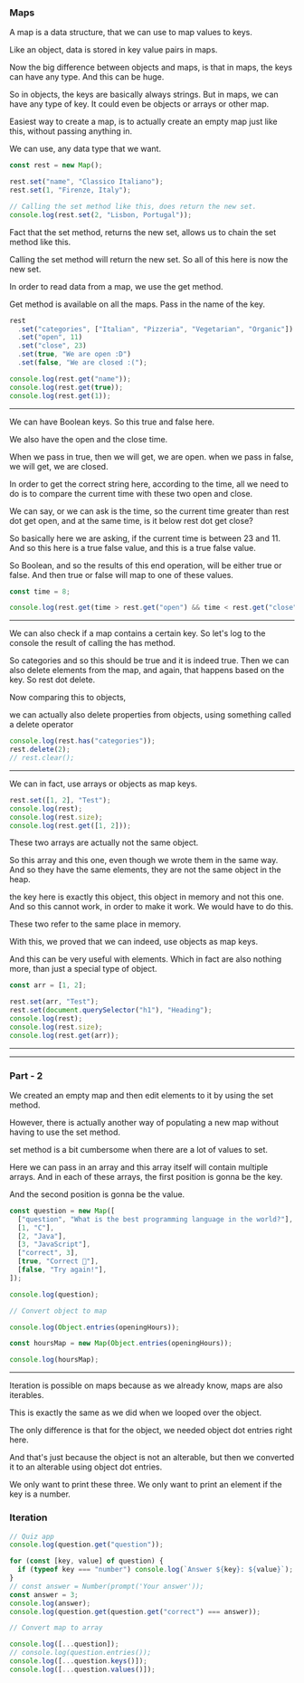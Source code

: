 ### Maps

A map is a data structure, that we can use to map values to keys.

Like an object, data is stored in key value pairs in maps.

Now the big difference between objects and maps, is that in maps, the keys can have any type. And this can be huge.

So in objects, the keys are basically always strings. But in maps, we can have any type of key. It could even be objects or arrays or other map.

Easiest way to create a map, is to actually create an empty map just like this, without passing anything in.

We can use, any data type that we want.

```javascript
const rest = new Map();

rest.set("name", "Classico Italiano");
rest.set(1, "Firenze, Italy");

// Calling the set method like this, does return the new set.
console.log(rest.set(2, "Lisbon, Portugal"));
```

Fact that the set method, returns the new set, allows us to chain the set method like this.

Calling the set method will return the new set. So all of this here is now the new set.

In order to read data from a map, we use the get method.

Get method is available on all the maps. Pass in the name of the key.

```javascript
rest
  .set("categories", ["Italian", "Pizzeria", "Vegetarian", "Organic"])
  .set("open", 11)
  .set("close", 23)
  .set(true, "We are open :D")
  .set(false, "We are closed :(");

console.log(rest.get("name"));
console.log(rest.get(true));
console.log(rest.get(1));
```

---

We can have Boolean keys. So this true and false here.

We also have the open and the close time.

When we pass in true, then we will get, we are open.
when we pass in false, we will get, we are closed.

In order to get the correct string here, according to the time, all we need to do is to compare the current time with these two open and close.

We can say, or we can ask is the time, so the current time greater than rest dot get open, and at the same time, is it below rest dot get close?

So basically here we are asking, if the current time is between 23 and 11. And so this here is a true false value, and this is a true false value.

So Boolean, and so the results of this end operation, will be either true or false. And then true or false will map to one of these values.

```javascript
const time = 8;

console.log(rest.get(time > rest.get("open") && time < rest.get("close")));
```

---

We can also check if a map contains a certain key.
So let's log to the console the result of calling the has method.

So categories and so this should be true and it is indeed true.
Then we can also delete elements from the map, and again, that happens based on the key. So rest dot delete.

Now comparing this to objects,

we can actually also delete properties from objects, using something called a delete operator

```javascript
console.log(rest.has("categories"));
rest.delete(2);
// rest.clear();
```

---

We can in fact, use arrays or objects as map keys.

```javascript
rest.set([1, 2], "Test");
console.log(rest);
console.log(rest.size);
console.log(rest.get([1, 2]));
```

These two arrays are actually not the same object.

So this array and this one, even though we wrote them in the same way. And so they have the same elements, they are not the same object in the heap.

the key here is exactly this object, this object in memory and not this one. And so this cannot work, in order to make it work.
We would have to do this.

These two refer to the same place in memory.

With this, we proved that we can indeed, use objects as map keys.

And this can be very useful with elements. Which in fact are also nothing more, than just a special type of object.

```javascript
const arr = [1, 2];

rest.set(arr, "Test");
rest.set(document.querySelector("h1"), "Heading");
console.log(rest);
console.log(rest.size);
console.log(rest.get(arr));
```

---

---

### Part - 2

We created an empty map and then edit elements to it by using the set method.

However, there is actually another way of populating a new map without having to use the set method.

set method is a bit cumbersome when there are a lot of values to set.

Here we can pass in an array and this array itself will contain multiple arrays. And in each of these arrays, the first position is gonna be the key.

And the second position is gonna be the value.

```javascript
const question = new Map([
  ["question", "What is the best programming language in the world?"],
  [1, "C"],
  [2, "Java"],
  [3, "JavaScript"],
  ["correct", 3],
  [true, "Correct 🎉"],
  [false, "Try again!"],
]);

console.log(question);
```

```javascript
// Convert object to map

console.log(Object.entries(openingHours));

const hoursMap = new Map(Object.entries(openingHours));

console.log(hoursMap);
```

---

Iteration is possible on maps because as we already know, maps are also iterables.

This is exactly the same as we did when we looped over the object.

The only difference is that for the object, we needed object dot entries right here.

And that's just because the object is not an alterable, but then we converted it to an alterable using object dot entries.

We only want to print these three. We only want to print an element if the key is a number.

### Iteration

```javascript
// Quiz app
console.log(question.get("question"));

for (const [key, value] of question) {
  if (typeof key === "number") console.log(`Answer ${key}: ${value}`);
}
// const answer = Number(prompt('Your answer'));
const answer = 3;
console.log(answer);
console.log(question.get(question.get("correct") === answer));
```

```javascript
// Convert map to array

console.log([...question]);
// console.log(question.entries());
console.log([...question.keys()]);
console.log([...question.values()]);
```
